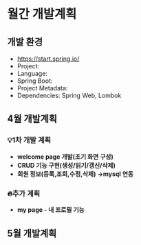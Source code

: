 # 월간 개발계획 
## 개발 환경 
- https://start.spring.io/ 
- Project: 
- Language: 
- Spring Boot: 
- Project Metadata: 
- Dependencies: Spring Web, Lombok

## 4월 개발계획
### 💡1차 개발 계획 
- **welcome page 개발(초기 화면 구성)**  
- **CRUD 기능 구현(생성/읽기/갱신/삭제)**  
- **회원 정보(등록,조회,수정,삭제) →mysql 연동**  
### 🔥추가 계획
- **my page - 내 프로필 기능** 

## 5월 개발계획
